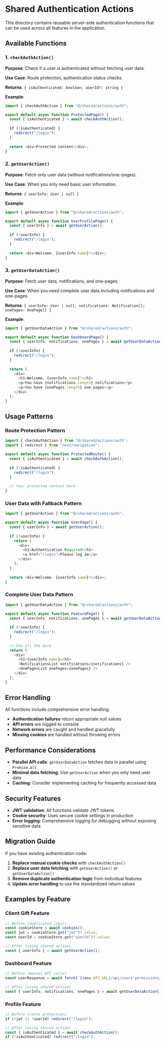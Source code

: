 # Shared Authentication Actions

This directory contains reusable server-side authentication functions that can be used across all features in the application.

## Available Functions

### 1. `checkAuthAction()`

**Purpose**: Check if a user is authenticated without fetching user data.

**Use Case**: Route protection, authentication status checks.

**Returns**: `{ isAuthenticated: boolean; userId?: string }`

**Example**:
```typescript
import { checkAuthAction } from "@/shared/actions/auth";

export default async function ProtectedPage() {
  const { isAuthenticated } = await checkAuthAction();
  
  if (!isAuthenticated) {
    redirect("/login");
  }
  
  return <div>Protected content</div>;
}
```

### 2. `getUserAction()`

**Purpose**: Fetch only user data (without notifications/one-pages).

**Use Case**: When you only need basic user information.

**Returns**: `{ userInfo: User | null }`

**Example**:
```typescript
import { getUserAction } from "@/shared/actions/auth";

export default async function UserProfilePage() {
  const { userInfo } = await getUserAction();
  
  if (!userInfo) {
    redirect("/login");
  }
  
  return <div>Welcome, {userInfo.name}!</div>;
}
```

### 3. `getUserDataAction()`

**Purpose**: Fetch user data, notifications, and one-pages.

**Use Case**: When you need complete user data including notifications and one-pages.

**Returns**: `{ userInfo: User | null; notifications: Notification[]; onePages: OnePage[] }`

**Example**:
```typescript
import { getUserDataAction } from "@/shared/actions/auth";

export default async function DashboardPage() {
  const { userInfo, notifications, onePages } = await getUserDataAction();
  
  if (!userInfo) {
    redirect("/login");
  }
  
  return (
    <div>
      <h1>Welcome, {userInfo.name}!</h1>
      <p>You have {notifications.length} notifications</p>
      <p>You have {onePages.length} one-pages</p>
    </div>
  );
}
```

## Usage Patterns

### Route Protection Pattern
```typescript
import { checkAuthAction } from "@/shared/actions/auth";
import { redirect } from "next/navigation";

export default async function ProtectedRoute() {
  const { isAuthenticated } = await checkAuthAction();
  
  if (!isAuthenticated) {
    redirect("/login");
  }
  
  // Your protected content here
}
```

### User Data with Fallback Pattern
```typescript
import { getUserAction } from "@/shared/actions/auth";

export default async function UserPage() {
  const { userInfo } = await getUserAction();
  
  if (!userInfo) {
    return (
      <div>
        <h1>Authentication Required</h1>
        <a href="/login">Please log in</a>
      </div>
    );
  }
  
  return <div>Welcome, {userInfo.name}!</div>;
}
```

### Complete User Data Pattern
```typescript
import { getUserDataAction } from "@/shared/actions/auth";

export default async function FeaturePage() {
  const { userInfo, notifications, onePages } = await getUserDataAction();
  
  if (!userInfo) {
    redirect("/login");
  }
  
  // Use all the data
  return (
    <div>
      <h1>{userInfo.name}</h1>
      <NotificationsList notifications={notifications} />
      <OnePagesList onePages={onePages} />
    </div>
  );
}
```

## Error Handling

All functions include comprehensive error handling:

- **Authentication failures** return appropriate null values
- **API errors** are logged to console
- **Network errors** are caught and handled gracefully
- **Missing cookies** are handled without throwing errors

## Performance Considerations

- **Parallel API calls**: `getUserDataAction` fetches data in parallel using `Promise.all`
- **Minimal data fetching**: Use `getUserAction` when you only need user data
- **Caching**: Consider implementing caching for frequently accessed data

## Security Features

- **JWT validation**: All functions validate JWT tokens
- **Cookie security**: Uses secure cookie settings in production
- **Error logging**: Comprehensive logging for debugging without exposing sensitive data

## Migration Guide

If you have existing authentication code:

1. **Replace manual cookie checks** with `checkAuthAction()`
2. **Replace user data fetching** with `getUserAction()` or `getUserDataAction()`
3. **Remove duplicate authentication logic** from individual features
4. **Update error handling** to use the standardized return values

## Examples by Feature

### Client Gift Feature
```typescript
// Before (duplicated logic)
const cookieStore = await cookies();
const jwt = cookieStore.get("jwt")?.value;
const userId = cookieStore.get("userId")?.value;

// After (using shared action)
const { userInfo } = await getUserAction();
```

### Dashboard Feature
```typescript
// Before (manual API calls)
const userResponse = await fetch(`${env.API_URL}/api/users-permissions/users-light/${userId}`);

// After (using shared action)
const { userInfo, notifications, onePages } = await getUserDataAction();
```

### Profile Feature
```typescript
// Before (route protection)
if (!jwt || !userId) redirect("/login");

// After (using shared action)
const { isAuthenticated } = await checkAuthAction();
if (!isAuthenticated) redirect("/login");
```
